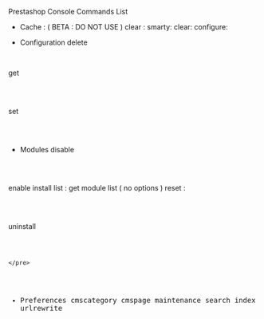 Prestashop Console Commands List

- Cache : ( BETA : DO NOT USE )
  clear :
  smarty:
     clear:
     configure:

- Configuration
 delete
  <pre>

  </pre>
 get
 <pre>

  </pre>
 set
<pre>

  </pre>

- Modules
 disable
 <pre>

  </pre>
 enable
 install
 list : get module list ( no options )
 reset :
  <pre>

  </pre>
 uninstall
    <pre>

    </pre>
- Preferences
  cmscategory
  cmspage
  maintenance
  search
    index
  urlrewrite
